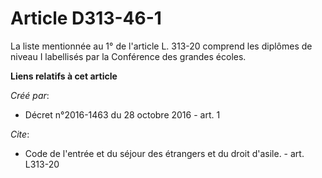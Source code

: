 # Article D313-46-1

La liste mentionnée au 1° de l'article L. 313-20 comprend les diplômes de niveau I labellisés par la Conférence des grandes
écoles.

**Liens relatifs à cet article**

_Créé par_:

  - Décret n°2016-1463 du 28 octobre 2016 - art. 1

_Cite_:

  - Code de l'entrée et du séjour des étrangers et du droit d'asile. - art. L313-20
